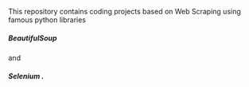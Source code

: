This repository contains coding projects based on Web Scraping using famous python libraries 
<h5>BeautifulSoup </h5>and <h5>Selenium .</h5> 
<br>
<style>
        em{
            color:red;
            font-style:inherit;
        }
<h2 id="section-html"><strong><em>HTML</em></strong></h2>
